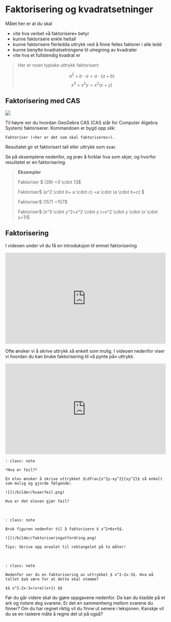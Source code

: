 # Faktorisering og kvadratsetninger

Målet her er at du skal 

* vite hva verbet «å faktorisere» betyr
* kunne faktorisere enkle heltall
* kunne faktorisere flerledda uttrykk ved å finne felles faktorer i alle ledd
* kunne benytte kvadratsetningene til utregning av kvadrater
* vite hva et fullstendig kvadrat er

> Her er noen typiske uttrykk faktorisert: 
>
> $$a^2+b \cdot a=a \cdot (a+b)$$ 
> $$x^3+x^2y=x^2(x+y) $$

## Faktorisering med CAS

![](/bilder/cas1-eksempel.png)

Til høyre ser du hvordan GeoGebra CAS (CAS står for Computer Algebra System) faktoriserer. Kommandoen er bygd opp slik: 
  
    Faktoriser («her er det som skal faktoriseres»). 

Resultatet gir et faktorisert tall eller uttrykk som svar.



Se på eksemplene nedenfor, og prøv å forklar hva som skjer, og hvorfor resultatet er en faktorisering.

> **Eksempler**
>
> Faktoriser $ (39) =3 \cdot 13$
>
> Faktoriser$ (a^2 \cdot b+ a \cdot c) =a \cdot (a \cdot b+c) $
>
> Faktoriser$ (157) =157$
>
> Faktoriser$ (x^3 \cdot y^2+x^2 \cdot y )=x^2 \cdot y  \cdot (x \cdot y+1)$


## Faktorisering

I videoen under vil du få en introduksjon til emnet faktorisering

<div style="padding:56.6% 0 0 0;position:relative;"><iframe src="https://player.vimeo.com/video/291458426?h=83f69c1754&title=0&byline=0&portrait=0" style="position:absolute;top:0;left:0;width:100%;height:100%;" frameborder="0" allow="autoplay; fullscreen; picture-in-picture" allowfullscreen></iframe></div><script src="https://player.vimeo.com/api/player.js"></script>

Ofte ønsker vi å skrive uttrykk så enkelt som mulig. I videoen nedenfor viser vi hvordan du kan bruke faktorisering til «å pynte på» uttrykk.

<div style="padding:56.25% 0 0 0;position:relative;"><iframe src="https://player.vimeo.com/video/339084221?h=0ec05140f7&title=0&byline=0&portrait=0" style="position:absolute;top:0;left:0;width:100%;height:100%;" frameborder="0" allow="autoplay; fullscreen; picture-in-picture" allowfullscreen></iframe></div><script src="https://player.vimeo.com/api/player.js"></script>

```{admonition} Oppgave 1
: class: note

*Hva er feil?*

En elev ønsker å skrive uttrykket $\dfrac{x^2y-xy^2}{xy^2}$ så enkelt som mulig og gjorde følgende:

![](/bilder/hvaerfeil.png)

Hva er det eleven gjør feil?

```

<br>

```{admonition} Oppgave 2
: class: note

Bruk figuren nedenfor til å faktorisere $ x^2+6x+5$. 

![](/bilder/faktoriseringutfordring.png)

Tips: Skrive opp arealet til rektangelet på to måter!
```

<br>

```{admonition} Oppgave 3
: class: note

Nedenfor ser du en faktorisering av uttrykket $ x^2-2x-3$. Hva må tallet $a$ være for at dette skal stemme?

$$ x^2-2x-3=(x+a)(x+1) $$

```


Før du går videre skal du gjøre oppgavene nedenfor. De kan du kladde på et ark og notere deg svarene. Er det en sammenheng mellom svarene du finner? Om du har regnet riktig vil du finne ut senere i leksjonen. Kanskje vil du se en raskere måte å regne det ut på også?
